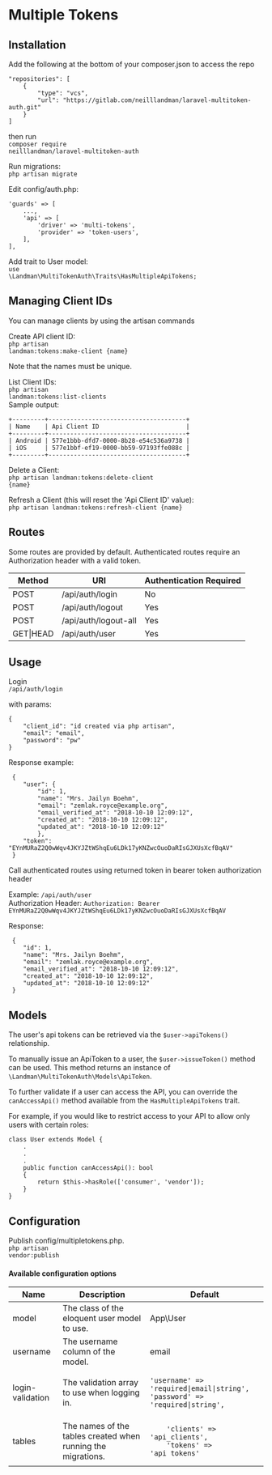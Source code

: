 # Multiple Tokens
<h2>Installation</h2>

Add the following at the bottom of your composer.json to access the repo

    "repositories": [
        {
            "type": "vcs",
            "url": "https://gitlab.com/neilllandman/laravel-multitoken-auth.git"
        }
    ]


then run 
<br><code>composer require neilllandman/laravel-multitoken-auth</code>

Run migrations:
<br><code>php artisan migrate</code>

Edit config/auth.php:

    'guards' => [
        ...,
        'api' => [
            'driver' => 'multi-tokens',
            'provider' => 'token-users',
        ],
    ],


Add trait to User model:
<br><code>use \Landman\MultiTokenAuth\Traits\HasMultipleApiTokens;</code>

<h2>Managing Client IDs</h2>

You can manage clients by using the artisan commands


Create API client ID: 
<br><code>php artisan landman:tokens:make-client {name}</code>

Note that the names must be unique.

List Client IDs: 
<br><code>php artisan landman:tokens:list-clients</code>
<br>Sample output: 
    
    +---------+--------------------------------------+
    | Name    | Api Client ID                        |
    +---------+--------------------------------------+
    | Android | 577e1bbb-dfd7-0000-8b28-e54c536a9738 |
    | iOS     | 577e1bbf-ef19-0000-bb59-97193ffe088c |
    +---------+--------------------------------------+


Delete a Client: 
<br><code>php artisan landman:tokens:delete-client {name}</code>

Refresh a Client (this will reset the 'Api Client ID' value): 
<br><code>php artisan landman:tokens:refresh-client {name}</code>


<h2>Routes</h2>
Some routes are provided by default. Authenticated routes require an Authorization header with a valid token.
<table>
<thead>
<tr><th>Method</th><th>URI</th><th>Authentication Required</th></tr>
</thead>
<tbody>
<tr><td>POST</td><td>/api/auth/login</td><td>No</td>
<tr><td>POST</td><td>/api/auth/logout</td><td>Yes</td></tr>
<tr><td>POST</td><td>/api/auth/logout-all</td><td>Yes</td></tr>
<tr><td>GET|HEAD</td><td>/api/auth/user</td><td>Yes</td></tr>
</tbody>
</table>

<h2>Usage</h2>

Login
<br><code>/api/auth/login</code>

with params: 


    {
        "client_id": "id created via php artisan",
        "email": "email",
        "password": "pw"
    }

Response example: 
    
     {
        "user": {
            "id": 1,
            "name": "Mrs. Jailyn Boehm",
            "email": "zemlak.royce@example.org",
            "email_verified_at": "2018-10-10 12:09:12",
            "created_at": "2018-10-10 12:09:12",
            "updated_at": "2018-10-10 12:09:12"
            },
        "token": "EYnMURaZ2Q0wWqv4JKYJZtWShqEu6LDk17yKNZwcOuoDaRIsGJXUsXcfBqAV"
     }
    

Call authenticated routes using returned token in bearer token authorization header

Example: <code>/api/auth/user</code>
<br>
Authorization Header: <code>Authorization: Bearer EYnMURaZ2Q0wWqv4JKYJZtWShqEu6LDk17yKNZwcOuoDaRIsGJXUsXcfBqAV</code>

Response: 

     {
        "id": 1,
        "name": "Mrs. Jailyn Boehm",
        "email": "zemlak.royce@example.org",
        "email_verified_at": "2018-10-10 12:09:12",
        "created_at": "2018-10-10 12:09:12",
        "updated_at": "2018-10-10 12:09:12"
     }




<h2>Models</h2>
The user's api tokens can be retrieved via the <code>$user->apiTokens()</code> relationship.

To manually issue an ApiToken to a user, the <code>$user->issueToken()</code> method can be used. This method returns an instance of <code>\Landman\MultiTokenAuth\Models\ApiToken</code>.

To further validate if a user can access the API, you can override the <code>canAccessApi()</code> method available from the <code>HasMultipleApiTokens</code> trait.

For example, if you would like to restrict access to your API to allow only users with certain roles:
    
    class User extends Model {
        .
        .
        .
        public function canAccessApi(): bool
        {
            return $this->hasRole(['consumer', 'vendor']);
        }
    }


<h2>Configuration</h2>

Publish config/multipletokens.php.
<br><code>php artisan vendor:publish</code>

<h4>Available configuration options</h4>
<table>
<thead><tr><th>Name</th><th>Description</th><th>Default</th><tr></thead>
<tbody>
<tr>
<td>model</td>
<td>The class of the eloquent user model to use.</td>
<td>App\User</td>
</tr>
<tr>
<td>username</td>
<td>The username column of the model.</td>
<td>email</td>
</tr>
<tr>
<td>login-validation</td>
<td>The validation array to use when logging in.</td>
<td>

    'username' => 'required|email|string',
    'password' => 'required|string',

</td>
</tr>

<td>tables</td>
<td>The names of the tables created when running the migrations.</td>
<td>

        'clients' => 'api_clients',
        'tokens' => 'api_tokens'
</td>
</tr>
</table>
